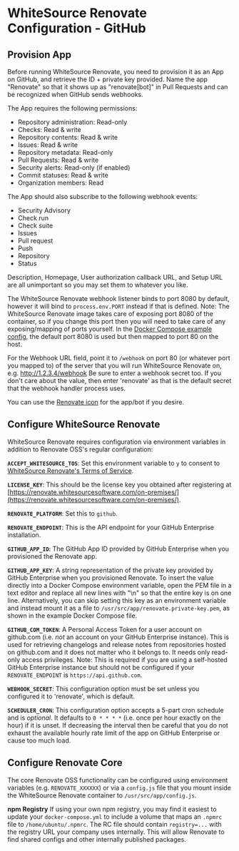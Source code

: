 # WhiteSource Renovate Configuration - GitHub

## Provision App

Before running WhiteSource Renovate, you need to provision it as an App on GitHub, and retrieve the ID + private key provided. Name the app "Renovate" so that it shows up as "renovate[bot]" in Pull Requests and can be recognized when GitHub sends webhooks.

The App requires the following permissions:

- Repository administration: Read-only
- Checks: Read & write
- Repository contents: Read & write
- Issues: Read & write
- Repository metadata: Read-only
- Pull Requests: Read & write
- Security alerts: Read-only (if enabled)
- Commit statuses: Read & write
- Organization members: Read 

The App should also subscribe to the following webhook events:

- Security Advisory
- Check run
- Check suite
- Issues
- Pull request
- Push
- Repository
- Status

Description, Homepage, User authorization callback URL, and Setup URL are all unimportant so you may set them to whatever you like.

The WhiteSource Renovate webhook listener binds to port 8080 by default, however it will bind to `process.env.PORT` instead if that is defined. Note: The WhiteSource Renovate image takes care of exposing port 8080 of the container, so if you change this port then you will need to take care of any exposing/mapping of ports yourself. In the [Docker Compose example config](https://github.com/whitesource/renovate/blob/master/examples/), the default port 8080 is used but then mapped to port 80 on the host.

For the Webhook URL field, point it to `/webhook` on port 80 (or whatever port you mapped to) of the server that you will run WhiteSource Renovate on, e.g. http://1.2.3.4/webhook
Be sure to enter a webhook secret too. If you don't care about the value, then enter 'renovate' as that is the default secret that the webhook handler process uses.

You can use the [Renovate icon](https://docs.renovatebot.com/assets/images/logo.png) for the app/bot if you desire.

## Configure WhiteSource Renovate

WhiteSource Renovate requires configuration via environment variables in addition to Renovate OSS's regular configuration:

**`ACCEPT_WHITESOURCE_TOS`**: Set this environment variable to `y` to consent to [WhiteSource Renovate's Terms of Service](https://renovate.whitesourcesoftware.com/terms-of-service/).

**`LICENSE_KEY`**: This should be the license key you obtained after registering at [https://renovate.whitesourcesoftware.com/on-premises/](https://renovate.whitesourcesoftware.com/on-premises/).

**`RENOVATE_PLATFORM`**: Set this to `github`.

**`RENOVATE_ENDPOINT`**: This is the API endpoint for your GitHub Enterprise installation.

**`GITHUB_APP_ID`**: The GitHub App ID provided by GitHub Enterprise when you provisioned the Renovate app.

**`GITHUB_APP_KEY`**: A string representation of the private key provided by GitHub Enterprise when you provisioned Renovate. To insert the value directly into a Docker Compose environment variable, open the PEM file in a text editor and replace all new lines with "\n" so that the entire key is on one line. Alternatively, you can skip setting this key as an environment variable and instead mount it as a file to `/usr/src/app/renovate.private-key.pem`, as shown in the example Docker Compose file.

**`GITHUB_COM_TOKEN`**: A Personal Access Token for a user account on github.com (i.e. _not_ an account on your GitHub Enterprise instance). This is used for retrieving changelogs and release notes from repositories hosted on github.com and it does not matter who it belongs to. It needs only read-only access privileges. Note: This is required if you are using a self-hosted GitHub Enterprise instance but should not be configured if your `RENOVATE_ENDPOINT` is `https://api.github.com`. 

**`WEBHOOK_SECRET`**: This configuration option must be set unless you configured it to 'renovate', which is default.

**`SCHEDULER_CRON`**: This configuration option accepts a 5-part cron schedule and is _optional_. It defaults to `0 * * * *` (i.e. once per hour exactly on the hour) if it is unset. If decreasing the interval then be careful that you do not exhaust the available hourly rate limit of the app on GitHub Enterprise or cause too much load.

## Configure Renovate Core

The core Renovate OSS functionality can be configured using environment variables (e.g. `RENOVATE_XXXXXX`) or via a `config.js` file that you mount inside the WhiteSource Renovate container to `/usr/src/app/config.js`.

**npm Registry** If using your own npm registry, you may find it easiest to update your `docker-compose.yml` to include a volume that maps an `.npmrc` file to `/home/ubuntu/.npmrc`. The RC file should contain `registry=...` with the registry URL your company uses internally. This will allow Renovate to find shared configs and other internally published packages.
